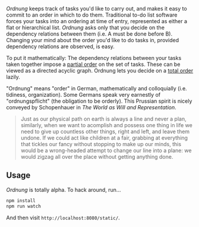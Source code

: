 *Ordnung* keeps track of tasks you'd like to carry out, and makes it easy to commit to an order in which to do them. Traditional to-do list software forces your tasks into an ordering at time of entry, represented as either a flat or hierarchical list. *Ordnung* asks only that you decide on the dependency relations between them (i.e. A must be done before B). Changing your mind about the order you'd like to do tasks in, provided dependency relations are observed, is easy. 

To put it mathematically:  The dependency relations between your tasks taken together impose a [partial order](http://en.wikipedia.org/wiki/Partially_ordered_set) on the set of tasks. These can be viewed as a directed acyclic graph. Ordnung lets you decide on a [total order](http://en.wikipedia.org/wiki/Total_order) lazily.

"Ordnung" means "order" in German, mathematically and colloquially (i.e. tidiness, organization). Some Germans speak very earnestly of "ordnungspflicht" (the obligation to be orderly). This Prussian spirit is nicely conveyed by Schopenhauer in *The World as Will and Representation*.

> Just as our physical path on earth is always a line and never a plan, similarly, when we want to acomplish and possess one thing in life we need to give up countless other things, right and left, and leave them undone. If we could act like children at a fair, grabbing at everything that tickles our fancy without stopping to make up our minds, this would be a wrong-headed attempt to change our line into a plane: we would zigzag all over the place without getting anything done.

Usage
-----

*Ordnung* is totally alpha. To hack around, run...

```bash
npm install
npm run watch
```

And then visit `http://localhost:8080/static/`.